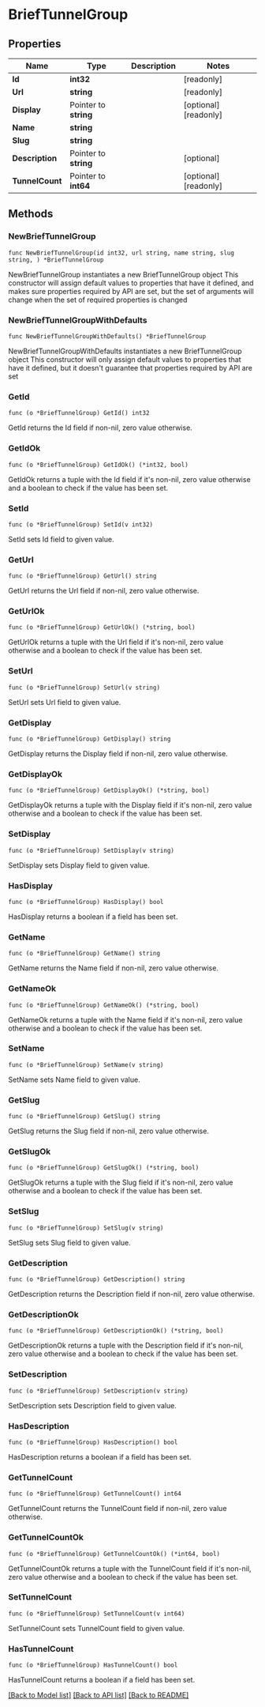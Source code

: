 # BriefTunnelGroup

## Properties

Name | Type | Description | Notes
------------ | ------------- | ------------- | -------------
**Id** | **int32** |  | [readonly] 
**Url** | **string** |  | [readonly] 
**Display** | Pointer to **string** |  | [optional] [readonly] 
**Name** | **string** |  | 
**Slug** | **string** |  | 
**Description** | Pointer to **string** |  | [optional] 
**TunnelCount** | Pointer to **int64** |  | [optional] [readonly] 

## Methods

### NewBriefTunnelGroup

`func NewBriefTunnelGroup(id int32, url string, name string, slug string, ) *BriefTunnelGroup`

NewBriefTunnelGroup instantiates a new BriefTunnelGroup object
This constructor will assign default values to properties that have it defined,
and makes sure properties required by API are set, but the set of arguments
will change when the set of required properties is changed

### NewBriefTunnelGroupWithDefaults

`func NewBriefTunnelGroupWithDefaults() *BriefTunnelGroup`

NewBriefTunnelGroupWithDefaults instantiates a new BriefTunnelGroup object
This constructor will only assign default values to properties that have it defined,
but it doesn't guarantee that properties required by API are set

### GetId

`func (o *BriefTunnelGroup) GetId() int32`

GetId returns the Id field if non-nil, zero value otherwise.

### GetIdOk

`func (o *BriefTunnelGroup) GetIdOk() (*int32, bool)`

GetIdOk returns a tuple with the Id field if it's non-nil, zero value otherwise
and a boolean to check if the value has been set.

### SetId

`func (o *BriefTunnelGroup) SetId(v int32)`

SetId sets Id field to given value.


### GetUrl

`func (o *BriefTunnelGroup) GetUrl() string`

GetUrl returns the Url field if non-nil, zero value otherwise.

### GetUrlOk

`func (o *BriefTunnelGroup) GetUrlOk() (*string, bool)`

GetUrlOk returns a tuple with the Url field if it's non-nil, zero value otherwise
and a boolean to check if the value has been set.

### SetUrl

`func (o *BriefTunnelGroup) SetUrl(v string)`

SetUrl sets Url field to given value.


### GetDisplay

`func (o *BriefTunnelGroup) GetDisplay() string`

GetDisplay returns the Display field if non-nil, zero value otherwise.

### GetDisplayOk

`func (o *BriefTunnelGroup) GetDisplayOk() (*string, bool)`

GetDisplayOk returns a tuple with the Display field if it's non-nil, zero value otherwise
and a boolean to check if the value has been set.

### SetDisplay

`func (o *BriefTunnelGroup) SetDisplay(v string)`

SetDisplay sets Display field to given value.

### HasDisplay

`func (o *BriefTunnelGroup) HasDisplay() bool`

HasDisplay returns a boolean if a field has been set.

### GetName

`func (o *BriefTunnelGroup) GetName() string`

GetName returns the Name field if non-nil, zero value otherwise.

### GetNameOk

`func (o *BriefTunnelGroup) GetNameOk() (*string, bool)`

GetNameOk returns a tuple with the Name field if it's non-nil, zero value otherwise
and a boolean to check if the value has been set.

### SetName

`func (o *BriefTunnelGroup) SetName(v string)`

SetName sets Name field to given value.


### GetSlug

`func (o *BriefTunnelGroup) GetSlug() string`

GetSlug returns the Slug field if non-nil, zero value otherwise.

### GetSlugOk

`func (o *BriefTunnelGroup) GetSlugOk() (*string, bool)`

GetSlugOk returns a tuple with the Slug field if it's non-nil, zero value otherwise
and a boolean to check if the value has been set.

### SetSlug

`func (o *BriefTunnelGroup) SetSlug(v string)`

SetSlug sets Slug field to given value.


### GetDescription

`func (o *BriefTunnelGroup) GetDescription() string`

GetDescription returns the Description field if non-nil, zero value otherwise.

### GetDescriptionOk

`func (o *BriefTunnelGroup) GetDescriptionOk() (*string, bool)`

GetDescriptionOk returns a tuple with the Description field if it's non-nil, zero value otherwise
and a boolean to check if the value has been set.

### SetDescription

`func (o *BriefTunnelGroup) SetDescription(v string)`

SetDescription sets Description field to given value.

### HasDescription

`func (o *BriefTunnelGroup) HasDescription() bool`

HasDescription returns a boolean if a field has been set.

### GetTunnelCount

`func (o *BriefTunnelGroup) GetTunnelCount() int64`

GetTunnelCount returns the TunnelCount field if non-nil, zero value otherwise.

### GetTunnelCountOk

`func (o *BriefTunnelGroup) GetTunnelCountOk() (*int64, bool)`

GetTunnelCountOk returns a tuple with the TunnelCount field if it's non-nil, zero value otherwise
and a boolean to check if the value has been set.

### SetTunnelCount

`func (o *BriefTunnelGroup) SetTunnelCount(v int64)`

SetTunnelCount sets TunnelCount field to given value.

### HasTunnelCount

`func (o *BriefTunnelGroup) HasTunnelCount() bool`

HasTunnelCount returns a boolean if a field has been set.


[[Back to Model list]](../README.md#documentation-for-models) [[Back to API list]](../README.md#documentation-for-api-endpoints) [[Back to README]](../README.md)


